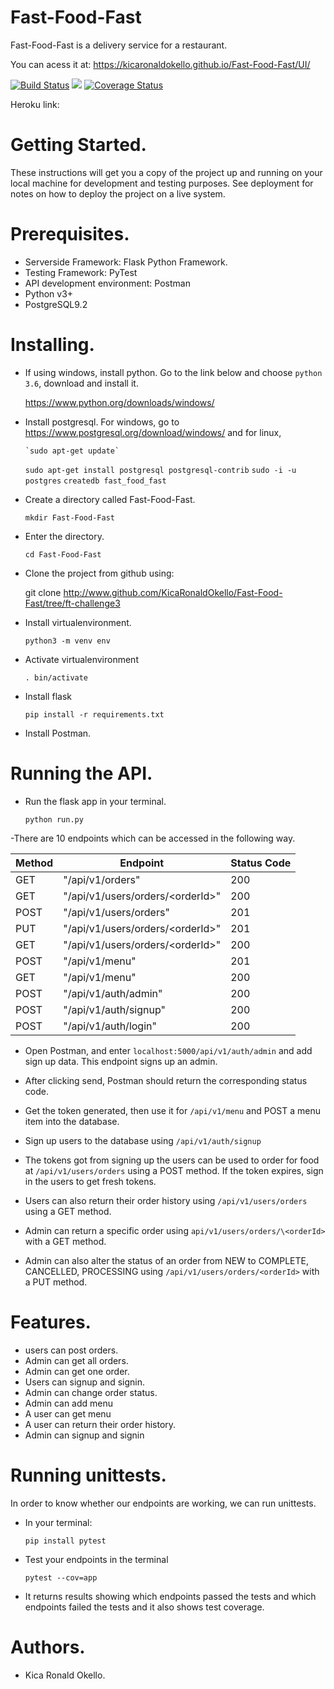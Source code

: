 # Fast-Food-Fast
Fast-Food-Fast is a delivery service for a restaurant.

You can acess it at:
    https://kicaronaldokello.github.io/Fast-Food-Fast/UI/
    
   [![Build Status](https://travis-ci.org/KicaRonaldOkello/Fast-Food-Fast.svg?branch=ft-challenge3)](https://travis-ci.org/KicaRonaldOkello/Fast-Food-Fast)
   <a href="https://codeclimate.com/github/KicaRonaldOkello/Fast-Food-Fast/maintainability"><img src="https://api.codeclimate.com/v1/badges/153f76beb7e25267ced5/maintainability" /></a>
   [![Coverage Status](https://coveralls.io/repos/github/KicaRonaldOkello/Fast-Food-Fast/badge.svg?branch=ft-challenge3)](https://coveralls.io/github/KicaRonaldOkello/Fast-Food-Fast?branch=ft-challenge3)
   
  Heroku link:
 
   
   
# Getting Started.
These instructions will get you a copy of the project up and running on your local machine for development and testing purposes. See deployment for notes on how to deploy the project on a live system.
# Prerequisites.
- Serverside Framework: Flask Python Framework.
- Testing Framework: PyTest
- API development environment: Postman
- Python v3+
- PostgreSQL9.2


# Installing.
- If using windows, install python. Go to the link below and choose `python 3.6`, download and install it.

     https://www.python.org/downloads/windows/
     
- Install postgresql. For windows, go to https://www.postgresql.org/download/windows/ and for linux,

      `sudo apt-get update` 
     `sudo apt-get install postgresql postgresql-contrib`
      `sudo -i -u postgres`
      `createdb fast_food_fast`
     
- Create a directory called Fast-Food-Fast.

    `mkdir Fast-Food-Fast`
  
- Enter the directory.

    `cd Fast-Food-Fast`
    
- Clone the project from github using:

     git clone http://www.github.com/KicaRonaldOkello/Fast-Food-Fast/tree/ft-challenge3
     
- Install virtualenvironment.

    `python3 -m venv env`
    
- Activate virtualenvironment 

    `. bin/activate`
    
- Install flask

    `pip install -r requirements.txt`
    
- Install Postman.

 # Running the API.
 - Run the flask app in your terminal.
 
    `python run.py`
    
 -There are 10 endpoints which can be accessed in the following way.
 
   | Method | Endpoint | Status Code |
   |--------|----------|-------------|
   | GET | "/api/v1/orders"                   | 200 |
   | GET | "/api/v1/users/orders/\<orderId>\" | 200 |
   | POST | "/api/v1/users/orders"            | 201 |
   | PUT | "/api/v1/users/orders/\<orderId>\" |201 |
   | GET | "/api/v1/users/orders/\<orderId>\" | 200 |
   | POST| "/api/v1/menu"                     | 201 |
   | GET | "/api/v1/menu"                     | 200 |
   | POST| "/api/v1/auth/admin"                | 200 |
   | POST| "/api/v1/auth/signup"               | 200 |
   | POST| "/api/v1/auth/login"                | 200 |
    
  
 - Open Postman, and enter `localhost:5000/api/v1/auth/admin` and add sign up data. This endpoint signs up an admin.
 - After clicking send, Postman should return the corresponding status code.
 
 - Get the token generated, then use it for `/api/v1/menu` and POST a menu item into the database.
 
 - Sign up users to the database using `/api/v1/auth/signup`
 
 - The tokens got from signing up the users can be used to order for food at `/api/v1/users/orders` using a POST method. If    the token expires, sign in the users to get fresh tokens.
 
 - Users can also return their order history using `/api/v1/users/orders` using a GET method.
 
 - Admin can return a specific order using `api/v1/users/orders/\<orderId>` with a GET method.
 
 - Admin can also alter the status of an order from NEW to COMPLETE, CANCELLED, PROCESSING using `/api/v1/users/orders/<orderId>` with a PUT method.
 
 
  
 # Features.
 - users can post orders.
 - Admin can get all orders.
 - Admin can get one order.
 - Users can signup and signin.
 - Admin can change order status.
 - Admin can add menu
 - A user can get menu
 - A user can return their order history.
 - Admin can signup and signin
  
  # Running unittests.
  In order to know whether our endpoints are working, we can run unittests.
  - In your terminal:
  
    `pip install pytest`
  - Test your endpoints in the terminal
  
    `pytest --cov=app`
  - It returns results showing which endpoints passed the tests and which endpoints failed the tests and it also shows test     coverage.
  
  # Authors.
  - Kica Ronald Okello.
